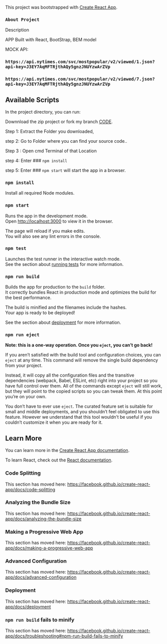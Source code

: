 This project was bootstrapped with [Create React App](https://github.com/facebook/create-react-app).

### `About Project`

Description

APP Built with React, BootStrap, BEM model

MOCK API:
### `https://api.nytimes.com/svc/mostpopular/v2/viewed/1.json?api-key=J3EY7AqMFTRjthAQy5gnzJNUYzwArZVp`


### `https://api.nytimes.com/svc/mostpopular/v2/viewed/7.json?api-key=J3EY7AqMFTRjthAQy5gnzJNUYzwArZVp`


## Available Scripts

In the project directory, you can run:

Downnload the zip project or fork my branch [CODE](hhttps://github.com/AbhinavAdepu/CodeDigital14).

Step 1: Extract the Folder you downloaded,

step 2: Go to Folder where you can find your source code..

Step 3 : Open cmd Terminal of that Location

step 4: Enter ### `npm install`

step 5: Enter ### `npm start` will start the app in a browser.

### `npm install`

Install all required Node modules.

### `npm start`

Runs the app in the development mode.<br />
Open [http://localhost:3000](http://localhost:3000) to view it in the browser.

The page will reload if you make edits.<br />
You will also see any lint errors in the console.

### `npm test`

Launches the test runner in the interactive watch mode.<br />
See the section about [running tests](https://facebook.github.io/create-react-app/docs/running-tests) for more information.

### `npm run build`

Builds the app for production to the `build` folder.<br />
It correctly bundles React in production mode and optimizes the build for the best performance.

The build is minified and the filenames include the hashes.<br />
Your app is ready to be deployed!

See the section about [deployment](https://facebook.github.io/create-react-app/docs/deployment) for more information.

### `npm run eject`

**Note: this is a one-way operation. Once you `eject`, you can’t go back!**

If you aren’t satisfied with the build tool and configuration choices, you can `eject` at any time. This command will remove the single build dependency from your project.

Instead, it will copy all the configuration files and the transitive dependencies (webpack, Babel, ESLint, etc) right into your project so you have full control over them. All of the commands except `eject` will still work, but they will point to the copied scripts so you can tweak them. At this point you’re on your own.

You don’t have to ever use `eject`. The curated feature set is suitable for small and middle deployments, and you shouldn’t feel obligated to use this feature. However we understand that this tool wouldn’t be useful if you couldn’t customize it when you are ready for it.

## Learn More

You can learn more in the [Create React App documentation](https://facebook.github.io/create-react-app/docs/getting-started).

To learn React, check out the [React documentation](https://reactjs.org/).

### Code Splitting

This section has moved here: https://facebook.github.io/create-react-app/docs/code-splitting

### Analyzing the Bundle Size

This section has moved here: https://facebook.github.io/create-react-app/docs/analyzing-the-bundle-size

### Making a Progressive Web App

This section has moved here: https://facebook.github.io/create-react-app/docs/making-a-progressive-web-app

### Advanced Configuration

This section has moved here: https://facebook.github.io/create-react-app/docs/advanced-configuration

### Deployment

This section has moved here: https://facebook.github.io/create-react-app/docs/deployment

### `npm run build` fails to minify

This section has moved here: https://facebook.github.io/create-react-app/docs/troubleshooting#npm-run-build-fails-to-minify
